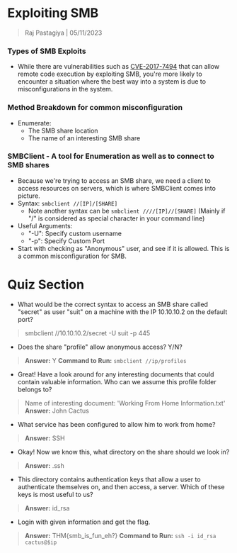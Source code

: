 # Exploiting SMB
> Raj Pastagiya | 05/11/2023

### Types of SMB Exploits
- While there are vulnerabilities such as [CVE-2017-7494](https://www.cvedetails.com/cve/CVE-2017-7494/) that can allow remote code execution by exploiting SMB, you're more likely to encounter a situation where the best way into a system is due to misconfigurations in the system.
### Method Breakdown for common misconfiguration
- Enumerate:
	- The SMB share location
	- The name of an interesting SMB share

### SMBClient - A tool for Enumeration as well as to connect to SMB shares
- Because we're trying to access an SMB share, we need a client to access resources on servers, which is where SMBClient comes into picture.
- Syntax: `smbclient //[IP]/[SHARE]`
	- Note another syntax can be `smbclient ////[IP]//[SHARE]` (Mainly if "/" is considered as special character in your command line)
- Useful Arguments:
	- "-U": Specify custom username
	- "-p": Specify Custom Port
- Start with checking as "Anonymous" user, and see if it is allowed. This is a common misconfiguration for SMB.

# Quiz Section
- What would be the correct syntax to access an SMB share called "secret" as user "suit" on a machine with the IP 10.10.10.2 on the default port?
> smbclient //10.10.10.2/secret -U suit -p 445

- Does the share "profile" allow anonymous access? Y/N?
> **Answer:** Y
> **Command to Run:** `smbclient //ip/profiles`

- Great! Have a look around for any interesting documents that could contain valuable information. Who can we assume this profile folder belongs to?
> Name of interesting document: 'Working From Home Information.txt'
> **Answer:** John Cactus

- What service has been configured to allow him to work from home?
> **Answer:** SSH

- Okay! Now we know this, what directory on the share should we look in?
> **Answer:** .ssh

- This directory contains authentication keys that allow a user to authenticate themselves on, and then access, a server. Which of these keys is most useful to us?
> **Answer:** id_rsa

- Login with given information and get the flag.
> **Answer:** THM{smb_is_fun_eh?}
> **Command to Run:** `ssh -i id_rsa cactus@$ip`